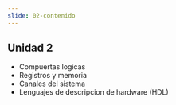 ```yaml
---
slide: 02-contenido
---
```


## Unidad 2

- Compuertas logicas
- Registros y memoria
- Canales del sistema
- Lenguajes de descripcion de hardware (HDL)
